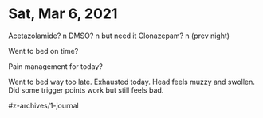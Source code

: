 # Sat, Mar 6, 2021
Acetazolamide? n
DMSO? n but need it
Clonazepam? n
(prev night)

Went to bed on time? 

Pain management for today? 

Went to bed way too late. Exhausted today. Head feels muzzy and swollen. Did some trigger points work but still feels bad. 


#z-archives/1-journal